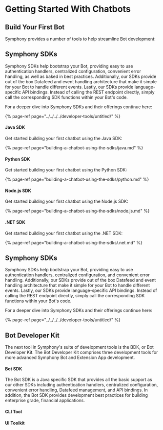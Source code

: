 # Getting Started With Chatbots

## Build Your First Bot

Symphony provides a number of tools to help streamline Bot development: 

## Symphony SDKs

Symphony SDKs help bootstrap your Bot, providing easy to use authentication handlers, centralized configuration, convenient error handling, as well as baked in best practices.  Additionally, our SDKs provide out of the box Datafeed and event handling architecture that make it simple for your Bot to handle different events.  Lastly, our SDKs provide language-specific API bindings.  Instead of calling the REST endpoint directly, simply call the corresponding SDK functions within your Bot's code.

For a deeper dive into Symphony SDKs and their offerings continue here:

{% page-ref page="../../../../developer-tools/untitled/" %}

#### Java SDK

Get started building your first chatbot using the Java SDK:

{% page-ref page="building-a-chatbot-using-the-sdks/java.md" %}

#### Python SDK

Get started building your first chatbot using the Python SDK:

{% page-ref page="building-a-chatbot-using-the-sdks/python.md" %}

#### Node.js SDK

Get started building your first chatbot using the Node.js SDK:

{% page-ref page="building-a-chatbot-using-the-sdks/node.js.md" %}

#### .NET SDK

Get started building your first chatbot using the .NET SDK:

{% page-ref page="building-a-chatbot-using-the-sdks/.net.md" %}

## Symphony SDKs

Symphony SDKs help bootstrap your Bot, providing easy to use authentication handlers, centralized configuration, and convenient error handling.  Additionally, our SDKs provide out of the box Datafeed and event handling architecture that make it simple for your Bot to handle different events.  Lastly, our SDKs provide language-specific API bindings.  Instead of calling the REST endpoint directly, simply call the corresponding SDK functions within your Bot's code.

For a deeper dive into Symphony SDKs and their offerings continue here:

{% page-ref page="../../../../developer-tools/untitled/" %}

## Bot Developer Kit

The next tool in Symphony's suite of development tools is the BDK, or Bot Developer Kit.  The Bot Developer Kit comprises three development tools for more advanced Symphony Bot and Extension App development.

#### Bot SDK

The Bot SDK is a Java specific SDK that provides all the basic support as our other SDKs including authentication handlers, centralized configuration, convenient error handling, Datafeed management, and API bindings.  In addition, the Bot SDK provides development best practices for building enterprise grade, financial applications.    

#### CLI Tool

#### UI Toolkit



